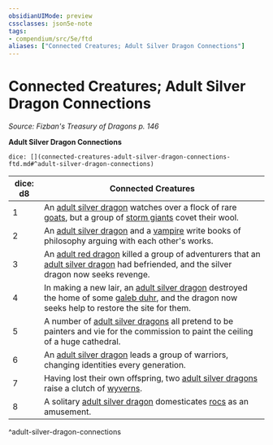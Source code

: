 ```yaml
---
obsidianUIMode: preview
cssclasses: json5e-note
tags:
- compendium/src/5e/ftd
aliases: ["Connected Creatures; Adult Silver Dragon Connections"]
---
```

# Connected Creatures; Adult Silver Dragon Connections
*Source: Fizban's Treasury of Dragons p. 146* 

**Adult Silver Dragon Connections**

`dice: [](connected-creatures-adult-silver-dragon-connections-ftd.md#^adult-silver-dragon-connections)`

| dice: d8 | Connected Creatures |
|----------|---------------------|
| 1 | An [adult silver dragon](Mechanics/bestiary/dragon/adult-silver-dragon.md) watches over a flock of rare [goats](Mechanics/bestiary/beast/goat.md), but a group of [storm giants](Mechanics/bestiary/giant/storm-giant.md) covet their wool. |
| 2 | An [adult silver dragon](Mechanics/bestiary/dragon/adult-silver-dragon.md) and a [vampire](Mechanics/bestiary/undead/vampire.md) write books of philosophy arguing with each other's works. |
| 3 | An [adult red dragon](Mechanics/bestiary/dragon/adult-red-dragon.md) killed a group of adventurers that an [adult silver dragon](Mechanics/bestiary/dragon/adult-silver-dragon.md) had befriended, and the silver dragon now seeks revenge. |
| 4 | In making a new lair, an [adult silver dragon](Mechanics/bestiary/dragon/adult-silver-dragon.md) destroyed the home of some [galeb duhr](Mechanics/bestiary/elemental/galeb-duhr.md), and the dragon now seeks help to restore the site for them. |
| 5 | A number of [adult silver dragons](Mechanics/bestiary/dragon/adult-silver-dragon.md) all pretend to be painters and vie for the commission to paint the ceiling of a huge cathedral. |
| 6 | An [adult silver dragon](Mechanics/bestiary/dragon/adult-silver-dragon.md) leads a group of warriors, changing identities every generation. |
| 7 | Having lost their own offspring, two [adult silver dragons](Mechanics/bestiary/dragon/adult-silver-dragon.md) raise a clutch of [wyverns](Mechanics/bestiary/dragon/wyvern.md). |
| 8 | A solitary [adult silver dragon](Mechanics/bestiary/dragon/adult-silver-dragon.md) domesticates [rocs](Mechanics/bestiary/monstrosity/roc.md) as an amusement. |
^adult-silver-dragon-connections
